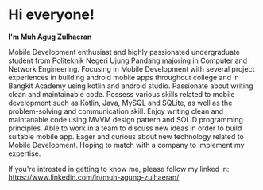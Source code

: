 # Hi everyone!
**I'm Muh Agug Zulhaeran**

Mobile Development enthusiast and highly passionated undergraduate student from Politeknik Negeri Ujung Pandang majoring in Computer and Network Engineering. Focusing in Mobile Development with several project experiences in building android mobile apps throughout college and in Bangkit Academy using kotlin and android studio. Passionate about writing clean and maintainable code.
Possess various skills related to mobile development such as Kotlin, Java, MySQL and SQLite, as well as the problem-solving and communication skill. Enjoy writing clean and maintanable code using MVVM design pattern and SOLID programming principles. Able to work in a team to discuss new ideas in order to build suitable mobile app. 
Eager and curious about new technology related to Mobile Development. Hoping to match with a company to implement my expertise.

If you're intrested in getting to know me, please follow my linked in: https://www.linkedin.com/in/muh-agung-zulhaeran/
